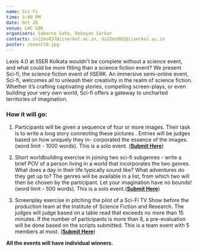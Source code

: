 ```yaml
---
name: Sci-Fi
time: 3:00 PM
date: Oct 26
venue: LHC G06
organisers: Sabarno Saha, Debayan Sarkar
contacts: ss22ms037@iiserkol.ac.in, ds22ms002@iiserkol.ac.in
poster: /event10.jpg
---
```


Lexis 4.0 at IISER Kolkata wouldn’t be complete without a science event, and what could be
more fitting than a science fiction event? We present Sci-fi, the science fiction event of IISERK.
An immersive semi-online event, Sci-fi, welcomes all to unleash their creativity in the realm
of science fiction. Whether it’s crafting captivating stories, compelling screen-plays, or even
building your very own world, Sci-fi offers a gateway to uncharted territories of imagination.
### How it will go:
1. Participants will be given a sequence of four or more images. Their task is to write a
long story connecting these pictures . Entries will be judges based on how uniquely they in-
corporated the essence of the images. (word limit - 1000 words). This is a solo event. ([**Submit Here**](https://forms.gle/16FHi1fxoKr37W2P9))
2. Short worldbuilding exercise in joining two sci-fi subgenres - write a brief POV of a 
person living in a world that incorporates the two genres. What does a day in their life 
typically sound like? What adventures do they get up to? The genres will be available in a 
list, from which two will then be chosen by the participant. 
Let your imagination have no bounds! (word limit - 500 words). This is a solo event.([**Submit Here**](https://forms.gle/b1CPXWCCeVVRGnWn6))

3. Screenplay exercise in pitching the pilot of a Sci-Fi TV Show before the production team
at the Institute of Science Fiction and Research. The judges will judge based on a table
read that exceeds no more than 15 minutes. If the number of participants is more than 8,
a pre-evaluation will be done based on the scripts submitted. This is a team event with 5
members at most. ([**Submit Here**](https://forms.gle/zzsv8hRxdGu8pjSKA))

**All the events will have individual winners.**
